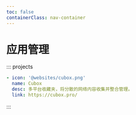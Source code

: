 ```yaml
---
toc: false
containerClass: nav-container
---
```


# 应用管理

::: projects

```yaml
- icon: '@websites/cubox.png'
  name: Cubox
  desc: 多平台收藏夹，将分散的网络内容收集并整合管理。
  link: https://cubox.pro/
```

:::

